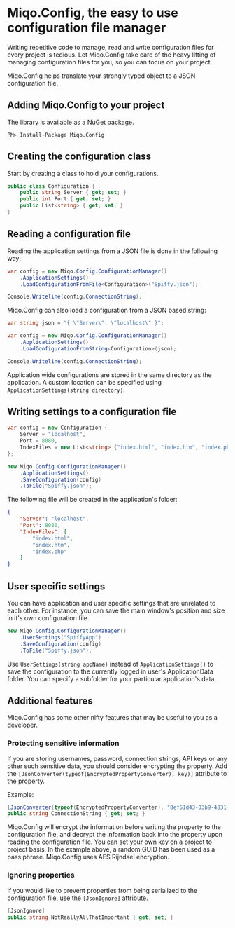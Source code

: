 # Miqo.Config, the easy to use configuration file manager

Writing repetitive code to manage, read and write configuration files for every project is tedious. Let Miqo.Config take care of the heavy lifting of managing configuration files for you, so you can focus on your project.

Miqo.Config helps translate your strongly typed object to a JSON configuration file.

## Adding Miqo.Config to your project

The library is available as a NuGet package.

```
PM> Install-Package Miqo.Config
```

## Creating the configuration class

Start by creating a class to hold your configurations.

```csharp
public class Configuration {
	public string Server { get; set; }
	public int Port { get; set; }
	public List<string> { get; set; }
}
```

## Reading a configuration file

Reading the application settings from a JSON file is done in the following way:

```csharp
var config = new Miqo.Config.ConfigurationManager()
	.ApplicationSettings()
	.LoadConfigurationFromFile<Configuration>("Spiffy.json");

Console.Writeline(config.ConnectionString);
```

Miqo.Config can also load a configuration from a JSON based string:

```csharp
var string json = "{ \"Server\": \"localhost\" }";

var config = new Miqo.Config.ConfigurationManager()
	.ApplicationSettings()
	.LoadConfigurationFromString<Configuration>(json);

Console.Writeline(config.ConnectionString);
```

Application wide configurations are stored in the same directory as the application. A custom location can be specified using ```ApplicationSettings(string directory)```.

## Writing settings to a configuration file

```csharp
var config = new Configuration {
	Server = "localhost",
	Port = 8080,
	IndexFiles = new List<string> {"index.html", "index.htm", "index.php"}
};

new Miqo.Config.ConfigurationManager()
	.ApplicationSettings()
	.SaveConfiguration(config)
	.ToFile("Spiffy.json");
```
The following file will be created in the application's folder:

```json
{
	"Server": "localhost",
	"Port": 8080,
	"IndexFiles": [
		"index.html",
		"index.htm",
		"index.php"
	]
}
```

## User specific settings

You can have application and user specific settings that are unrelated to each other. For instance, you can save the main window's position and size in it's own configuration file.

```csharp
new Miqo.Config.ConfigurationManager()
	.UserSettings("SpiffyApp")
	.SaveConfiguration(config)
	.ToFile("Spiffy.json");
```

Use ```UserSettings(string appName)``` instead of ```ApplicationSettings()``` to save the configuration to the currently logged in user's ApplicationData folder. You can specify a subfolder for your particular application's data.

## Additional features

Miqo.Config has some other nifty features that may be useful to you as a developer.

### Protecting sensitive information

If you are storing usernames, password, connection strings, API keys or any other such sensitive data, you should consider encrypting the property. Add the ```[JsonConverter(typeof(EncryptedPropertyConverter), key)]``` attribute to the property.

Example:

```csharp
[JsonConverter(typeof(EncryptedPropertyConverter), "8ef51d43-03b9-4831-b415-5c73d472340d")]
public string ConnectionString { get; set; }
```

Miqo.Config will encrypt the information before writing the property to the configuration file, and decrypt the information back into the property upon reading the configuration file. You can set your own key on a project to project basis. In the example above, a random GUID has been used as a pass phrase. Miqo.Config uses AES Rijndael encryption.


### Ignoring properties

If you would like to prevent properties from being serialized to the configuration file, use the ```[JsonIgnore]``` attribute.

```csharp
[JsonIgnore]
public string NotReallyAllThatImportant { get; set; }
```
